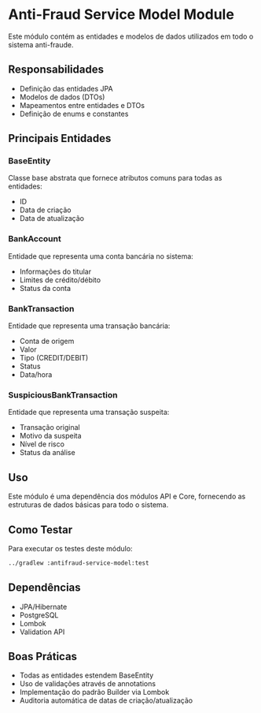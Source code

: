 # Anti-Fraud Service Model Module

Este módulo contém as entidades e modelos de dados utilizados em todo o sistema anti-fraude.

## Responsabilidades

- Definição das entidades JPA
- Modelos de dados (DTOs)
- Mapeamentos entre entidades e DTOs
- Definição de enums e constantes

## Principais Entidades

### BaseEntity
Classe base abstrata que fornece atributos comuns para todas as entidades:
- ID
- Data de criação
- Data de atualização

### BankAccount
Entidade que representa uma conta bancária no sistema:
- Informações do titular
- Limites de crédito/débito
- Status da conta

### BankTransaction
Entidade que representa uma transação bancária:
- Conta de origem
- Valor
- Tipo (CREDIT/DEBIT)
- Status
- Data/hora

### SuspiciousBankTransaction
Entidade que representa uma transação suspeita:
- Transação original
- Motivo da suspeita
- Nível de risco
- Status da análise

## Uso

Este módulo é uma dependência dos módulos API e Core, fornecendo as estruturas de dados básicas para todo o sistema.

## Como Testar

Para executar os testes deste módulo:
```bash
../gradlew :antifraud-service-model:test
```

## Dependências

- JPA/Hibernate
- PostgreSQL
- Lombok
- Validation API

## Boas Práticas

- Todas as entidades estendem BaseEntity
- Uso de validações através de annotations
- Implementação do padrão Builder via Lombok
- Auditoria automática de datas de criação/atualização
